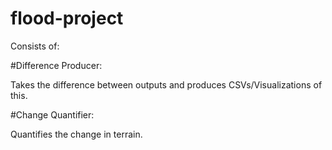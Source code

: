 # flood-project

Consists of:

#Difference Producer: 

Takes the difference between outputs and produces CSVs/Visualizations of this.

#Change Quantifier:

Quantifies the change in terrain.
